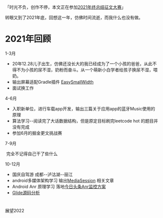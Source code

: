 「时光不负，创作不停，本文正在参加[2021年终总结征文大赛](https://juejin.cn/post/7034786723137585188/)」

转眼又到了2021年底，回想这一年，仿佛时间流逝，而我什么也没有做。

# 2021年回顾

1-3月

- 20年12.28儿子出生，仿佛还没长大的我已经成为了一个小孩的爸爸，从此不得不为小孩的尿不湿，奶粉而奋斗。从一个萌新小白学者给孩子换尿不湿，喂奶。
- 输出屏幕适配Gradle插件  [EasySmallWidth](https://juejin.cn/post/6921707764234502151)
- 面试换工作

4-6月

- 入职新单位，进行车载app开发，输出三篇关于应用app的蓝牙Music使用的原理
- 算法学习--阅读完了大话数据结构，但是原定目标刷完leetcode  hot  的题目并没有完成
- 参加6月的掘金更文挑战赛

7-9月

​	完全不记得自己干了些什么

10-12月

- 国庆自驾游  成都--泸沽湖--丽江  
- android多媒体架构学习  输出[MediaSession](https://juejin.cn/post/7033304700754034702) 相关文章
- Android Anr 原理学习  落地[今日头条Anr监控方案](https://juejin.cn/post/7033656435145883678)
- [Glide源码分析](https://juejin.cn/post/7041576553175580709)  

# 



展望2022